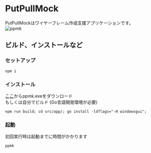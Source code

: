 # PutPullMock
PutPullMockはワイヤーフレーム作成支援アプリケーションです。  
![ppmk](https://raw.githubusercontent.com/mt3hr/PutPullMock/main/devdocs/resources/screenshot.1672967496.png)

## ビルド、インストールなど

### セットアップ
```
npm i
```

### インストール
[ここ](https://github.com/mt3hr/PutPullMock/releases/)からppmk.exeをダウンロード  
もしくは自分でビルド (Go言語開発環境が必要)  
```
npm run build; cd src/app/; go install -ldflags="-H windowsgui";
```

### 起動
初回実行時は起動までに時間がかかります  
```
ppmk
```